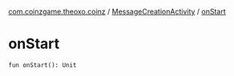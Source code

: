 [com.coinzgame.theoxo.coinz](../index.md) / [MessageCreationActivity](index.md) / [onStart](.)

# onStart

`fun onStart(): Unit`